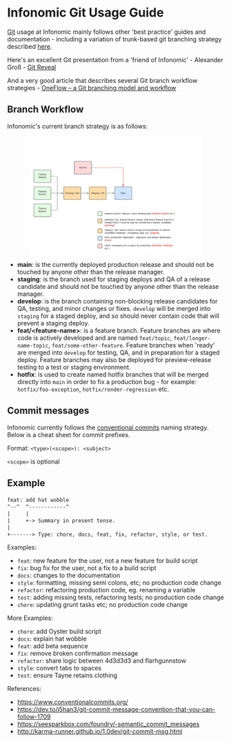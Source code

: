 # Infonomic Git Usage Guide

[Git](https://git-scm.com/) usage at Infonomic mainly follows other 'best practice' guides and documentation - including a variation of trunk-based git branching strategy described 
<a href="https://www.atlassian.com/continuous-delivery/continuous-integration/trunk-based-development" target="_blank" rel="noopener nofollow">here</a>.

Here's an excellent Git presentation from a 'friend of Infonomic' - Alexander Groß - <a href="https://agross.github.io/git-reveal/#/" target="_blank" rel="noopener nofollow">Git Reveal</a>

And a very good article that describes several Git branch workflow strategies - <a href="https://www.endoflineblog.com/oneflow-a-git-branching-model-and-workflow" target="_blank" rel="noopener nofollow">OneFlow – a Git branching model and workflow</a>

## Branch Workflow

Infonomic's current branch strategy is as follows:

<img style="display:block;margin:0 auto; max-width: 400px;" src="https://github.com/infonomic/guides/blob/main/git/Git-Branch-Strategy_01.png" alt="Git branch strategy" />


  - **main**: is the currently deployed production release and should not be touched by anyone other than the release manager.
  - **staging**: is the branch used for staging deploys and QA of a release candidate and should not be touched by anyone other than the release manager.
  - **develop**: is the branch containing non-blocking release candidates for QA, testing, and minor changes or fixes. `develop` will be merged into `staging` for a staged deploy, and so should never contain code that will prevent a staging deploy.
  - **feat/&lt;feature-name&gt;**: is a feature branch. Feature branches are where code is actively developed and are named `feat/topic`, `feat/longer-name-topic`, `feat/some-other-feature`. Feature branches when 'ready' are merged into `develop` for testing, QA, and in preparation for a staged deploy. Feature branches may also be deployed for preview-release testing to a test or staging environment.
  - **hotfix**: is used to create named hotfix branches that will be merged directly into `main` in order to fix a production bug - for example: `hotfix/foo-exception`, `hotfix/render-regression` etc.

## Commit messages

Infonomic currently follows the [conventional commits](https://www.conventionalcommits.org/en/v1.0.0/) naming strategy. Below is a cheat sheet for commit prefixes.

Format: `<type>(<scope>): <subject>`

`<scope>` is optional

## Example

```
feat: add hat wobble
^--^  ^------------^
|     |
|     +-> Summary in present tense.
|
+-------> Type: chore, docs, feat, fix, refactor, style, or test.
```

Examples:

- `feat`: new feature for the user, not a new feature for build script
- `fix`: bug fix for the user, not a fix to a build script
- `docs`: changes to the documentation
- `style`: formatting, missing semi colons, etc; no production code change
- `refactor`: refactoring production code, eg. renaming a variable
- `test`: adding missing tests, refactoring tests; no production code change
- `chore`: updating grunt tasks etc; no production code change

More Examples: 

- `chore`: add Oyster build script
- `docs`: explain hat wobble
- `feat`: add beta sequence
- `fix`: remove broken confirmation message
- `refactor`: share logic between 4d3d3d3 and flarhgunnstow
- `style`: convert tabs to spaces
- `test`: ensure Tayne retains clothing

References:

- <a href="https://www.conventionalcommits.org/" target="_blank" rel="noopener nofollow">https://www.conventionalcommits.org/</a>
- <a href="https://dev.to/i5han3/git-commit-message-convention-that-you-can-follow-1709" target="_blank" rel="noopener nofollow">https://dev.to/i5han3/git-commit-message-convention-that-you-can-follow-1709</a>
- <a href="https://seesparkbox.com/foundry/semantic_commit_messages" target="_blank" rel="noopener nofollow">https://seesparkbox.com/foundry/-semantic_commit_messages</a>
- <a href="http://karma-runner.github.io/1.0/dev/git-commit-msg.html" target="_blank" rel="noopener nofollow">http://karma-runner.github.io/1.0dev/git-commit-msg.html</a>
